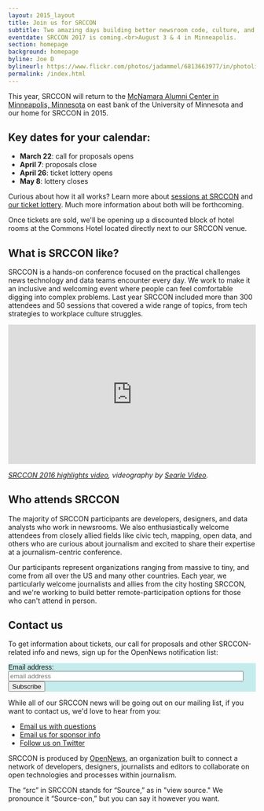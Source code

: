 ```yaml
---
layout: 2015_layout
title: Join us for SRCCON
subtitle: Two amazing days building better newsroom code, culture, and process—together.
eventdate: SRCCON 2017 is coming.<br>August 3 & 4 in Minneapolis.
section: homepage
background: homepage
byline: Joe D
bylineurl: https://www.flickr.com/photos/jadammel/6813663977/in/photolist-bo6NV8-cYJ5BW-dvdBz6-bx3hGz-bjwfyN-eiyt2R-bzndNi-xpTv4c-c1uNoN-87b43u-dwF5Xi-877Usp-9KXu6o-7JWWQ3-eiRr3x-bkmRcj-dmCBA5-dmCbxp-bk8hN1-aPrDyF-c3oCfy-eds2cy-63QpuP-6RykQm-bwqeeP-82nsNg-bcMuqH-p4YhA-6ruw6u-bzQzwU-6N35wm-6yQoFn-diJKXS-dBFrpJ-aG3CYP-edHBYv-4f5wv-jwewB-6CZYnF-4oiFUn-bw5j8Z-4cE92J-bAYTin-bQsdTz-dLN559-5o98t6-bkQyU9-djE7or-duoc32-aJBXGg
permalink: /index.html
---
```

This year, SRCCON will return to the [McNamara Alumni Center in Minneapolis, Minnesota](https://www.google.com/maps/place/McNamara+Alumni+Center/@44.975199,-93.2301774,17z/data=!3m1!4b1!4m5!3m4!1s0x52b32d18ed516031:0x5f984f594ceab6ad!8m2!3d44.975199!4d-93.2279887) on east bank of the University of Minnesota and our home for SRCCON in 2015.

## Key dates for your calendar:
* **March 22**: call for proposals opens
* **April 7**: proposals close
* **April 26**: ticket lottery opens
* **May 8**: lottery closes

Curious about how it all works? Learn more about [sessions at SRCCON](/sessions) and [our ticket lottery](/tickets). Much more information about both will be forthcoming.

Once tickets are sold, we'll be opening up a discounted block of hotel rooms at the Commons Hotel located directly next to our SRCCON venue.

<div class="blue">
<div class="innercontainer">

<h2>What is SRCCON like?</h2>
<p>SRCCON is a hands-on conference focused on the practical challenges news technology and data teams encounter every day. We work to make it an inclusive and welcoming event where people can feel comfortable digging into complex problems. Last year SRCCON included more than 300 attendees and 50 sessions that covered a wide range of topics, from tech strategies to workplace culture struggles.</p>

<style>.embed-container { position: relative; padding-bottom: 56.25%; height: 0; overflow: hidden; max-width: 100%; } .embed-container iframe, .embed-container object, .embed-container embed { position: absolute; top: 0; left: 0; width: 100%; height: 100%; }</style><div class='embed-container'><iframe src='https://player.vimeo.com/video/180221748' frameborder='0' webkitAllowFullScreen mozallowfullscreen allowFullScreen></iframe></div>
<p class="caption"><em><a href="https://vimeo.com/180221748">SRCCON 2016 highlights video</a>, videography by <a href="http://www.searlevideo.com/">Searle Video</a>.</em></p>
</div>
</div>

## Who attends SRCCON

The majority of SRCCON participants are developers, designers, and data analysts who work in newsrooms. We also enthusiastically welcome attendees from closely allied fields like civic tech, mapping, open data, and others who are curious about journalism and excited to share their expertise at a journalism-centric conference.

Our participants represent organizations ranging from massive to tiny, and come from all over the US and many other countries. Each year, we particularly welcome journalists and allies from the city hosting SRCCON, and we're working to build better remote-participation options for those who can't attend in person.

<div class="blue">
<div class="innercontainer">

<h2>Contact us</h2>

<p>To get information about tickets, our call for proposals and other SRCCON-related info and news, sign up for the OpenNews notification list:</p>

<!-- Begin MailChimp Signup Form -->
<link href="//cdn-images.mailchimp.com/embedcode/slim-10_7.css" rel="stylesheet" type="text/css">
<style type="text/css">
        #mc_embed_signup{background:#c5ecec; clear:left; font:14px Helvetica,Arial,sans-serif; }
        #mc_embed_signup form {
          padding-left: 0px;
        }
        #mc_embed_signup input.email {
          width: 95%;
        }
        /
</style>
<div id="mc_embed_signup">
<form action="//opennews.us5.list-manage.com/subscribe/post?u=71c95e9a43708843d2fdc1f09&amp;id=996e9290cc" method="post" id="mc-embedded-subscribe-form" name="mc-embedded-subscribe-form" class="validate" target="_blank" novalidate>
    <div id="mc_embed_signup_scroll">
        <label for="mce-EMAIL">Email address:</label>
        <input type="email" value="" name="EMAIL" class="email" id="mce-EMAIL" placeholder="email address" required>
    <!-- real people should not fill this in and expect good things - do not remove this or risk form bot signups-->
    <div style="position: absolute; left: -5000px;" aria-hidden="true"><input type="text" name="b_71c95e9a43708843d2fdc1f09_996e9290cc" tabindex="-1" value=""></div>
    <div class="clear"><input type="submit" value="Subscribe" name="subscribe" id="mc-embedded-subscribe" class="button"></div>
    </div>
</form>
</div>

<p>While all of our SRCCON news will be going out on our mailing list, if you want to contact us, we'd love to hear from you:</p>

<ul>
<li><a href="mailto:srccon@opennews.org">Email us with questions</a></li>
<li><a href="mailto:dan@opennews.org">Email us for sponsor info</a></li>
<li><a href="https://www.twitter.com/srccon">Follow us on Twitter</a></li>
</ul>


</div>
</div>

SRCCON is produced by [OpenNews](http://opennews.org), an organization built to connect a network of developers, designers, journalists and editors to collaborate on open technologies and processes within journalism.

The “src” in SRCCON stands for “Source,” as in "view source." We pronounce it “Source-con,” but you can say it however you want.
